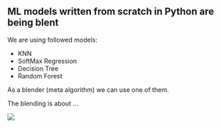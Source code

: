 ## ML models written from scratch in Python are being blent  

We are using followed models:
- KNN
- SoftMax Regression
- Decision Tree
- Random Forest

As a blender (meta algorithm) we can use one of them.

The blending is about ...

![](blendig.png)